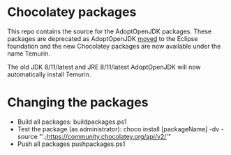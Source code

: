 # Chocolatey packages 
This repo contains the source for the AdoptOpenJDK packages. These packages are deprecated as AdoptOpenJDK [moved](https://blog.adoptopenjdk.net/2021/03/transition-to-eclipse-an-update/) to the Eclipse foundation and the new Chocolatey packages are now available under the name Temurin.

The old JDK 8/11/latest and JRE 8/11/latest AdoptOpenJDK will now automatically install Temurin.

# Changing the packages
* Build all packages: buildpackages.ps1
* Test the package (as administrator): choco install [packageName] -dv -source "'.;https://community.chocolatey.org/api/v2/'"
* Push all packages pushpackages.ps1
